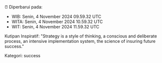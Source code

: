 ⏰ Diperbarui pada:
- WIB: Senin, 4 November 2024 09.59.32 UTC
- WITA: Senin, 4 November 2024 10.59.32 UTC
- WIT: Senin, 4 November 2024 11.59.32 UTC

Kutipan Inspiratif:
"Strategy is a style of thinking, a conscious and deliberate process, an intensive implementation system, the science of insuring future success."


Kategori: success

